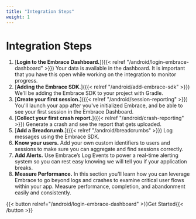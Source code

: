 ```yaml
---
title: "Integration Steps"
weight: 1
---
```


# Integration Steps

1. [**Login to the Embrace Dashboard.**]({{< relref "/android/login-embrace-dashboard" >}}) Your data is available in the dashboard. It is important that you have this open while working on the integration to monitor progress.
1. [**Adding the Embrace SDK.**]({{< relref "/android/add-embrace-sdk" >}}) We'll be adding the Embrace SDK to your project
   with Gradle.
1. [**Create your first session.**]({{< relref "/android/session-reporting" >}}) You'll launch your app after you've
   initialized Embrace, and be able to see your first session in the Embrace
   Dashboard.
1. [**Collect your first crash report.**]({{< relref "/android/crash-reporting" >}}) Generate a crash and see the report that
   gets uploaded.
1. [**Add a Breadcrumb.**]({{< relref "/android/breadcrumbs" >}}) Log messages using the Embrace SDK.
1. **Know your users.** Add your own custom identifiers to users and sessions to make sure you can aggregate and find sessions correctly.
1. **Add Alerts.** Use Embrace’s Log Events to power a real-time alerting system so you can rest easy knowing we will tell you if your application breaks.
1. **Measure Performance.** In this section you'll learn how you can leverage Embrace to go beyond logs and crashes to examine critical user flows within your app. Measure performance, completion, and abandonment easily and consistently.

{{< button relref="/android/login-embrace-dashboard" >}}Get Started{{< /button >}}
